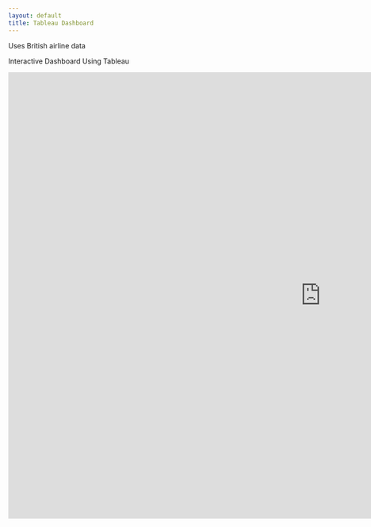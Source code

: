 ```yaml
---
layout: default
title: Tableau Dashboard
---
```


Uses British airline data

Interactive Dashboard Using Tableau

<iframe src="https://public.tableau.com/views/BritishAirwayReviewsDashboard/Dashboard1?:showVizHome=no&:embed=true" 
        width="250%" 
        height="900" 
        frameborder="0">
</iframe>
